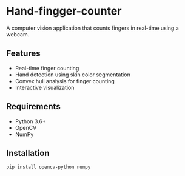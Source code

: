 # Hand-fingger-counter
A computer vision application that counts fingers in real-time using a webcam.

## Features
- Real-time finger counting
- Hand detection using skin color segmentation
- Convex hull analysis for finger counting
- Interactive visualization

## Requirements
- Python 3.6+
- OpenCV
- NumPy

## Installation
```bash
pip install opencv-python numpy
